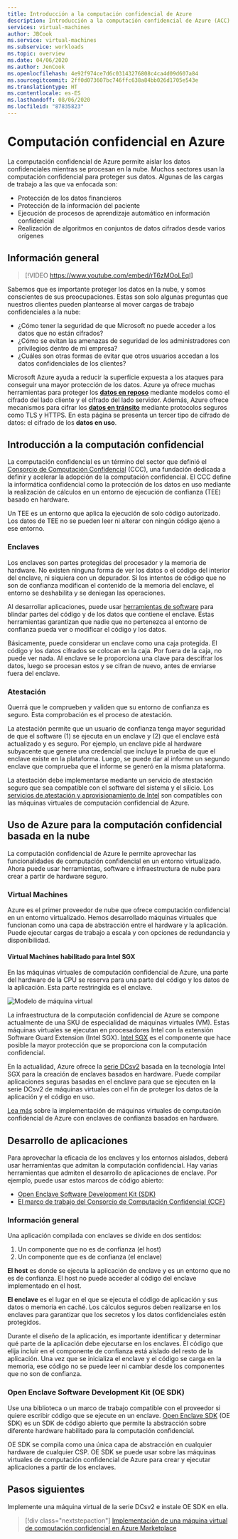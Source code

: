 ```yaml
---
title: Introducción a la computación confidencial de Azure
description: Introducción a la computación confidencial de Azure (ACC)
services: virtual-machines
author: JBCook
ms.service: virtual-machines
ms.subservice: workloads
ms.topic: overview
ms.date: 04/06/2020
ms.author: JenCook
ms.openlocfilehash: 4e92f974ce7d6c03143276808c4ca4d09d607a84
ms.sourcegitcommit: 2ff0d073607bc746ffc638a84bb026d1705e543e
ms.translationtype: HT
ms.contentlocale: es-ES
ms.lasthandoff: 08/06/2020
ms.locfileid: "87835823"
---
```

# <a name="confidential-computing-on-azure"></a>Computación confidencial en Azure

La computación confidencial de Azure permite aislar los datos confidenciales mientras se procesan en la nube. Muchos sectores usan la computación confidencial para proteger sus datos. Algunas de las cargas de trabajo a las que va enfocada son:

- Protección de los datos financieros
- Protección de la información del paciente
- Ejecución de procesos de aprendizaje automático en información confidencial
- Realización de algoritmos en conjuntos de datos cifrados desde varios orígenes


## <a name="overview"></a>Información general
<p><p>


> [!VIDEO https://www.youtube.com/embed/rT6zMOoLEqI]

Sabemos que es importante proteger los datos en la nube, y somos conscientes de sus preocupaciones. Estas son solo algunas preguntas que nuestros clientes pueden plantearse al mover cargas de trabajo confidenciales a la nube: 

- ¿Cómo tener la seguridad de que Microsoft no puede acceder a los datos que no están cifrados?
- ¿Cómo se evitan las amenazas de seguridad de los administradores con privilegios dentro de mi empresa?
- ¿Cuáles son otras formas de evitar que otros usuarios accedan a los datos confidenciales de los clientes?

Microsoft Azure ayuda a reducir la superficie expuesta a los ataques para conseguir una mayor protección de los datos. Azure ya ofrece muchas herramientas para proteger los [**datos en reposo**](../security/fundamentals/encryption-atrest.md) mediante modelos como el cifrado del lado cliente y el cifrado del lado servidor. Además, Azure ofrece mecanismos para cifrar los [**datos en tránsito**](../security/fundamentals/data-encryption-best-practices.md#protect-data-in-transit) mediante protocolos seguros como TLS y HTTPS. En esta página se presenta un tercer tipo de cifrado de datos: el cifrado de los **datos en uso**.


## <a name="introduction-to-confidential-computing"></a>Introducción a la computación confidencial <a id="intro to acc"></a>

La computación confidencial es un término del sector que definió el [Consorcio de Computación Confidencial](https://confidentialcomputing.io/) (CCC), una fundación dedicada a definir y acelerar la adopción de la computación confidencial. El CCC define la informática confidencial como la protección de los datos en uso mediante la realización de cálculos en un entorno de ejecución de confianza (TEE) basado en hardware.

Un TEE es un entorno que aplica la ejecución de solo código autorizado. Los datos de TEE no se pueden leer ni alterar con ningún código ajeno a ese entorno.

### <a name="enclaves"></a>Enclaves

Los enclaves son partes protegidas del procesador y la memoria de hardware. No existen ninguna forma de ver los datos o el código del interior del enclave, ni siquiera con un depurador. Si los intentos de código que no son de confianza modifican el contenido de la memoria del enclave, el entorno se deshabilita y se deniegan las operaciones.

Al desarrollar aplicaciones, puede usar [herramientas de software](#oe-sdk) para blindar partes del código y de los datos que contiene el enclave. Estas herramientas garantizan que nadie que no pertenezca al entorno de confianza pueda ver o modificar el código y los datos. 

Básicamente, puede considerar un enclave como una caja protegida. El código y los datos cifrados se colocan en la caja. Por fuera de la caja, no puede ver nada. Al enclave se le proporciona una clave para descifrar los datos, luego se procesan estos y se cifran de nuevo, antes de enviarse fuera del enclave.

### <a name="attestation"></a>Atestación

Querrá que le comprueben y validen que su entorno de confianza es seguro. Esta comprobación es el proceso de atestación. 

La atestación permite que un usuario de confianza tenga mayor seguridad de que el software (1) se ejecuta en un enclave y (2) que el enclave está actualizado y es seguro. Por ejemplo, un enclave pide al hardware subyacente que genere una credencial que incluye la prueba de que el enclave existe en la plataforma. Luego, se puede dar al informe un segundo enclave que comprueba que el informe se generó en la misma plataforma.

La atestación debe implementarse mediante un servicio de atestación seguro que sea compatible con el software del sistema y el silicio. Los [servicios de atestación y aprovisionamiento de Intel](https://software.intel.com/sgx/attestation-services) son compatibles con las máquinas virtuales de computación confidencial de Azure.


## <a name="using-azure-for-cloud-based-confidential-computing"></a>Uso de Azure para la computación confidencial basada en la nube <a id="cc-on-azure"></a>

La computación confidencial de Azure le permite aprovechar las funcionalidades de computación confidencial en un entorno virtualizado. Ahora puede usar herramientas, software e infraestructura de nube para crear a partir de hardware seguro. 

### <a name="virtual-machines"></a>Virtual Machines

Azure es el primer proveedor de nube que ofrece computación confidencial en un entorno virtualizado. Hemos desarrollado máquinas virtuales que funcionan como una capa de abstracción entre el hardware y la aplicación. Puede ejecutar cargas de trabajo a escala y con opciones de redundancia y disponibilidad.  

#### <a name="intel-sgx-enabled-virtual-machines"></a>Virtual Machines habilitado para Intel SGX

En las máquinas virtuales de computación confidencial de Azure, una parte del hardware de la CPU se reserva para una parte del código y los datos de la aplicación. Esta parte restringida es el enclave. 

![Modelo de máquina virtual](media/overview/hardware-backed-enclave.png)

La infraestructura de la computación confidencial de Azure se compone actualmente de una SKU de especialidad de máquinas virtuales (VM). Estas máquinas virtuales se ejecutan en procesadores Intel con la extensión Software Guard Extension (Intel SGX). [Intel SGX](https://intel.com/sgx) es el componente que hace posible la mayor protección que se proporciona con la computación confidencial. 

En la actualidad, Azure ofrece la [serie DCsv2](https://docs.microsoft.com/azure/virtual-machines/dcv2-series) basada en la tecnología Intel SGX para la creación de enclaves basados en hardware. Puede compilar aplicaciones seguras basadas en el enclave para que se ejecuten en la serie DCsv2 de máquinas virtuales con el fin de proteger los datos de la aplicación y el código en uso. 

[Lea más](virtual-machine-solutions.md) sobre la implementación de máquinas virtuales de computación confidencial de Azure con enclaves de confianza basados en hardware.

## <a name="application-development"></a>Desarrollo de aplicaciones <a id="application-development"></a>

Para aprovechar la eficacia de los enclaves y los entornos aislados, deberá usar herramientas que admitan la computación confidencial. Hay varias herramientas que admiten el desarrollo de aplicaciones de enclave. Por ejemplo, puede usar estos marcos de código abierto: 

- [Open Enclave Software Development Kit (SDK)](https://github.com/openenclave/openenclave)
- [El marco de trabajo del Consorcio de Computación Confidencial (CCF)](https://github.com/Microsoft/CCF)

### <a name="overview"></a>Información general

Una aplicación compilada con enclaves se divide en dos sentidos:
1. Un componente que no es de confianza (el host)
1. Un componente que es de confianza (el enclave)

**El host** es donde se ejecuta la aplicación de enclave y es un entorno que no es de confianza. El host no puede acceder al código del enclave implementado en el host. 

**El enclave** es el lugar en el que se ejecuta el código de aplicación y sus datos o memoria en caché. Los cálculos seguros deben realizarse en los enclaves para garantizar que los secretos y los datos confidenciales estén protegidos. 

Durante el diseño de la aplicación, es importante identificar y determinar qué parte de la aplicación debe ejecutarse en los enclaves. El código que elija incluir en el componente de confianza está aislado del resto de la aplicación. Una vez que se inicializa el enclave y el código se carga en la memoria, ese código no se puede leer ni cambiar desde los componentes que no son de confianza. 

### <a name="open-enclave-software-development-kit-oe-sdk"></a>Open Enclave Software Development Kit (OE SDK) <a id="oe-sdk"></a>

Use una biblioteca o un marco de trabajo compatible con el proveedor si quiere escribir código que se ejecute en un enclave. [Open Enclave SDK](https://github.com/openenclave/openenclave) (OE SDK) es un SDK de código abierto que permite la abstracción sobre diferente hardware habilitado para la computación confidencial. 

OE SDK se compila como una única capa de abstracción en cualquier hardware de cualquier CSP. OE SDK se puede usar sobre las máquinas virtuales de computación confidencial de Azure para crear y ejecutar aplicaciones a partir de los enclaves.

## <a name="next-steps"></a>Pasos siguientes

Implemente una máquina virtual de la serie DCsv2 e instale OE SDK en ella.

> [!div class="nextstepaction"]
> [Implementación de una máquina virtual de computación confidencial en Azure Marketplace](quick-create-marketplace.md)
